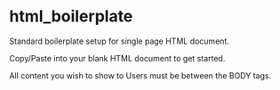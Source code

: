 # html_boilerplate

Standard boilerplate setup for single page HTML document.

Copy/Paste into your blank HTML document to get started.

All content you wish to show to Users must be between the BODY tags.